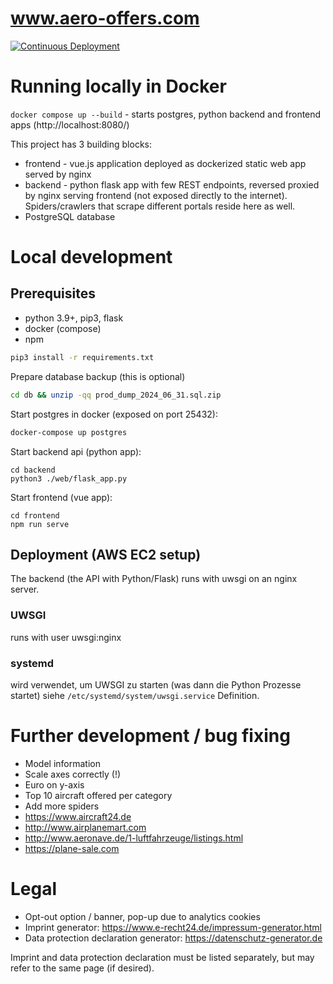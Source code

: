 # www.aero-offers.com 

[![Continuous Deployment](https://github.com/lwitkowski/aero-offers/actions/workflows/cd.yaml/badge.svg)](https://github.com/lwitkowski/aero-offers/actions/workflows/cd.yaml)

# Running locally in Docker
`docker compose up --build` - starts postgres, python backend and frontend apps (http://localhost:8080/)

This project has 3 building blocks:
- frontend - vue.js application deployed as dockerized static web app served by nginx
- backend - python flask app with few REST endpoints, reversed proxied by nginx serving frontend (not exposed directly to the internet). Spiders/crawlers that scrape different portals reside here as well.
- PostgreSQL database 

# Local development

## Prerequisites
- python 3.9+, pip3, flask
- docker (compose)
- npm

```bash
pip3 install -r requirements.txt
```

Prepare database backup (this is optional)
```bash
cd db && unzip -qq prod_dump_2024_06_31.sql.zip
```

Start postgres in docker (exposed on port 25432):
```bash
docker-compose up postgres
```

Start backend api (python app):
```
cd backend
python3 ./web/flask_app.py
```

Start frontend (vue app):
```
cd frontend
npm run serve
```

## Deployment (AWS EC2 setup)
The backend (the API with Python/Flask) runs with uwsgi on an nginx server.

### UWSGI

runs with user uwsgi:nginx 

### systemd
wird verwendet, um UWSGI zu starten (was dann die Python Prozesse startet)
siehe ``/etc/systemd/system/uwsgi.service`` Definition.

Further development / bug fixing
=
- Model information
- Scale axes correctly (!)
- Euro on y-axis
- Top 10 aircraft offered per category
- Add more spiders
- https://www.aircraft24.de
- http://www.airplanemart.com
- http://www.aeronave.de/1-luftfahrzeuge/listings.html
- https://plane-sale.com

Legal
=
- Opt-out option / banner, pop-up due to analytics cookies
- Imprint generator: https://www.e-recht24.de/impressum-generator.html
- Data protection declaration generator: https://datenschutz-generator.de

Imprint and data protection declaration must be listed separately, but may refer to the same page (if desired).
